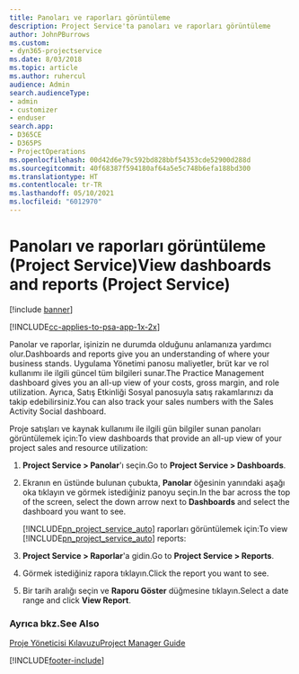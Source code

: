 ```yaml
---
title: Panoları ve raporları görüntüleme
description: Project Service'ta panoları ve raporları görüntüleme
author: JohnPBurrows
ms.custom:
- dyn365-projectservice
ms.date: 8/03/2018
ms.topic: article
ms.author: ruhercul
audience: Admin
search.audienceType:
- admin
- customizer
- enduser
search.app:
- D365CE
- D365PS
- ProjectOperations
ms.openlocfilehash: 00d42d6e79c592bd828bbf54353cde52900d288d
ms.sourcegitcommit: 40f68387f594180af64a5e5c748b6efa188bd300
ms.translationtype: HT
ms.contentlocale: tr-TR
ms.lasthandoff: 05/10/2021
ms.locfileid: "6012970"
---
```

# <a name="view-dashboards-and-reports-project-service"></a><span data-ttu-id="88795-103">Panoları ve raporları görüntüleme (Project Service)</span><span class="sxs-lookup"><span data-stu-id="88795-103">View dashboards and reports (Project Service)</span></span>

[!include [banner](../includes/psa-now-project-operations.md)]

[!INCLUDE[cc-applies-to-psa-app-1x-2x](../includes/cc-applies-to-psa-app-1x-2x.md)]

<span data-ttu-id="88795-104">Panolar ve raporlar, işinizin ne durumda olduğunu anlamanıza yardımcı olur.</span><span class="sxs-lookup"><span data-stu-id="88795-104">Dashboards and reports give you an understanding of where your business stands.</span></span> <span data-ttu-id="88795-105">Uygulama Yönetimi panosu maliyetler, brüt kar ve rol kullanımı ile ilgili güncel tüm bilgileri sunar.</span><span class="sxs-lookup"><span data-stu-id="88795-105">The Practice Management dashboard gives you an all-up view of your costs, gross margin, and role utilization.</span></span> <span data-ttu-id="88795-106">Ayrıca, Satış Etkinliği Sosyal panosuyla satış rakamlarınızı da takip edebilirsiniz.</span><span class="sxs-lookup"><span data-stu-id="88795-106">You can also track your sales numbers with the Sales Activity Social dashboard.</span></span>  
  
 <span data-ttu-id="88795-107">Proje satışları ve kaynak kullanımı ile ilgili gün bilgiler sunan panoları görüntülemek için:</span><span class="sxs-lookup"><span data-stu-id="88795-107">To view dashboards that provide an all-up view of your project sales and resource utilization:</span></span>  
  
1. <span data-ttu-id="88795-108">**Project Service > Panolar**'ı seçin.</span><span class="sxs-lookup"><span data-stu-id="88795-108">Go to **Project Service > Dashboards**.</span></span>  
  
2. <span data-ttu-id="88795-109">Ekranın en üstünde bulunan çubukta, **Panolar** öğesinin yanındaki aşağı oka tıklayın ve görmek istediğiniz panoyu seçin.</span><span class="sxs-lookup"><span data-stu-id="88795-109">In the bar across the top of the screen, select the down arrow next to **Dashboards** and select the dashboard you want to see.</span></span>  
  
   <span data-ttu-id="88795-110">[!INCLUDE[pn_project_service_auto](../includes/pn-project-service-auto.md)] raporları görüntülemek için:</span><span class="sxs-lookup"><span data-stu-id="88795-110">To view [!INCLUDE[pn_project_service_auto](../includes/pn-project-service-auto.md)] reports:</span></span>  
  
3. <span data-ttu-id="88795-111">**Project Service > Raporlar**'a gidin.</span><span class="sxs-lookup"><span data-stu-id="88795-111">Go to **Project Service > Reports**.</span></span>  
  
4. <span data-ttu-id="88795-112">Görmek istediğiniz rapora tıklayın.</span><span class="sxs-lookup"><span data-stu-id="88795-112">Click the report you want to see.</span></span>  
  
5. <span data-ttu-id="88795-113">Bir tarih aralığı seçin ve **Raporu Göster** düğmesine tıklayın.</span><span class="sxs-lookup"><span data-stu-id="88795-113">Select a date range and click **View Report**.</span></span>  
  
### <a name="see-also"></a><span data-ttu-id="88795-114">Ayrıca bkz.</span><span class="sxs-lookup"><span data-stu-id="88795-114">See Also</span></span>  
 [<span data-ttu-id="88795-115">Proje Yöneticisi Kılavuzu</span><span class="sxs-lookup"><span data-stu-id="88795-115">Project Manager Guide</span></span>](../psa/project-manager-guide.md)


[!INCLUDE[footer-include](../includes/footer-banner.md)]
